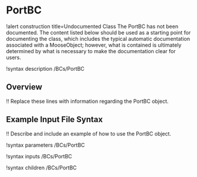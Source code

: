 # PortBC

!alert construction title=Undocumented Class
The PortBC has not been documented. The content listed below should be used as a starting point for
documenting the class, which includes the typical automatic documentation associated with a
MooseObject; however, what is contained is ultimately determined by what is necessary to make the
documentation clear for users.

!syntax description /BCs/PortBC

## Overview

!! Replace these lines with information regarding the PortBC object.

## Example Input File Syntax

!! Describe and include an example of how to use the PortBC object.

!syntax parameters /BCs/PortBC

!syntax inputs /BCs/PortBC

!syntax children /BCs/PortBC
